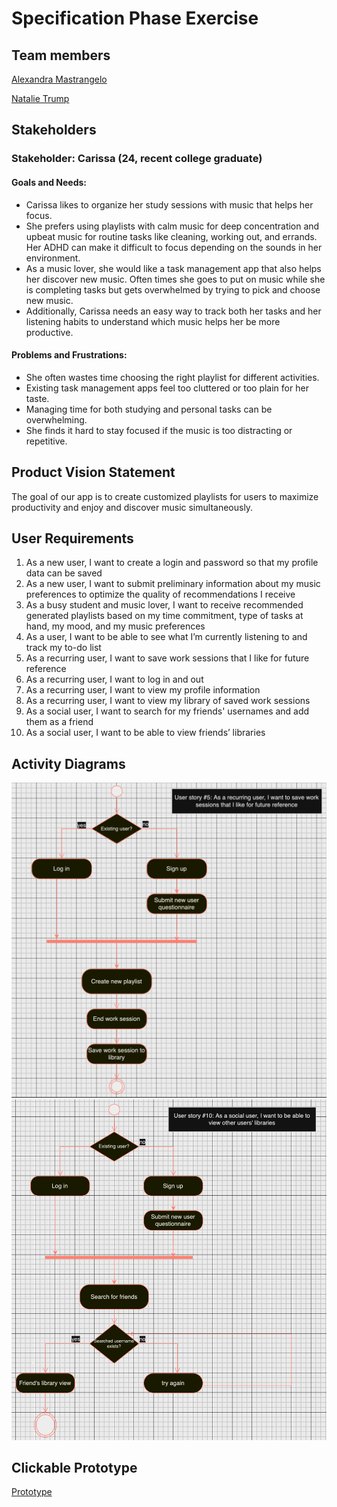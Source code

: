 # Specification Phase Exercise

## Team members

[Alexandra Mastrangelo](https://github.com/alexandramastrangelo) 

[Natalie Trump](https://github.com/nht251)

## Stakeholders

### Stakeholder: Carissa (24, recent college graduate)

#### Goals and Needs:

- Carissa likes to organize her study sessions with music that helps her focus.
- She prefers using playlists with calm music for deep concentration and upbeat music for routine tasks like cleaning, working out, and errands. Her ADHD can make it difficult to focus depending on the sounds in her environment.
- As a music lover, she would like a task management app that also helps her discover new music. Often times she goes to put on music while she is completing tasks but gets overwhelmed by trying to pick and choose new music.
- Additionally, Carissa needs an easy way to track both her tasks and her listening habits to understand which music helps her be more productive.

#### Problems and Frustrations:

- She often wastes time choosing the right playlist for different activities.
- Existing task management apps feel too cluttered or too plain for her taste. 
- Managing time for both studying and personal tasks can be overwhelming.
- She finds it hard to stay focused if the music is too distracting or repetitive.


## Product Vision Statement

The goal of our app is to create customized playlists for users to maximize productivity and enjoy and discover music simultaneously.

## User Requirements

1. As a new user, I want to create a login and password so that my profile data can be saved
2. As a new user, I want to submit preliminary information about my music preferences to optimize the quality  of recommendations I receive
3. As a busy student and music lover, I want to receive recommended generated playlists based on my time commitment, type of tasks at hand, my mood, and my music preferences
4. As a user, I want to be able to see what I’m currently listening to and track my to-do list
5. As a recurring user, I want to save work sessions that I like for future reference
6. As a recurring user, I want to log in and out
7. As a recurring user, I want to view my profile information
8. As a recurring user, I want to view my library of saved work sessions
9. As a social user, I want to search for my friends' usernames and add them as a friend
10. As a social user, I want to be able to view friends’ libraries

## Activity Diagrams

![UML Activity Diagram 1](images/diagram1.png)
![UML Activity Diagram 2](images/diagram2.png)

## Clickable Prototype

[Prototype](https://www.figma.com/proto/QWyTATKZXTXrT9a9BAoJHf/Software-Engineering-Project-1?node-id=1-1429&node-type=frame&t=GqmFvgRIIs30aYtU-1&scaling=scale-down&content-scaling=fixed&page-id=0%3A1&starting-point-node-id=1%3A1429)